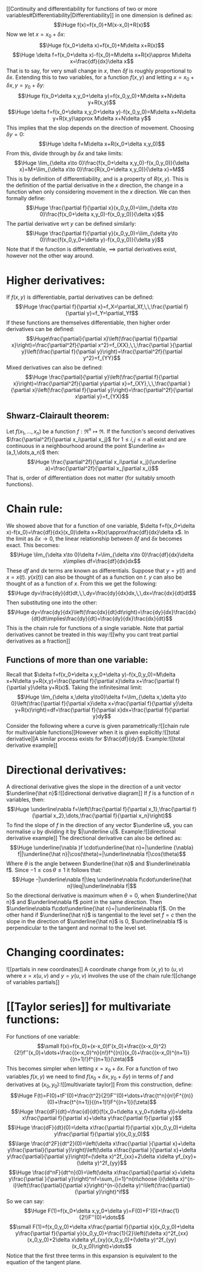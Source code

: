[[Continuity and differentiability for functions of two or more variables#Differentiability|Differentiability]] in one dimension is defined as:$$\Huge f(x)=f(x_0)+M(x-x_0)+R(x)$$Now we let $x=x_0+\delta x$:$$\Huge f(x_0+\delta x)=f(x_0)+M\delta x+R(x)$$$$\Huge \delta f=f(x_0+\delta x)-f(x_0)=M\delta x+R(x)\approx M\delta x=\frac{df}{dx}\delta x$$That is to say, for very small change in $x$, then $\delta f$ is roughly proportional to $\delta x$. Extending this to two variables, for a function $f(x,y)$ and letting $x=x_0+\delta x, y=y_0+\delta y$:$$\Huge f(x_0+\delta x,y_0+\delta y)=f(x_0,y_0)+M\delta x+N\delta y+R(x,y)$$$$\Huge \delta f=f(x_0+\delta x,y_0+\delta y)-f(x_0,y_0)=M\delta x+N\delta y+R(x,y)\approx M\delta x+N\delta y$$This implies that the slop depends on the direction of movement. Choosing $\delta y=0$:$$\Huge \delta f=M\delta x+R(x_0+\delta x,y_0)$$From this, divide through by $\delta x$ and take limits:$$\Huge \lim_{\delta x\to 0}\frac{f(x_0+\delta x,y_0)-f(x_0,y_0)}{\delta x}=M+\lim_{\delta x\to 0}\frac{R(x_0+\delta x,y_0)}{\delta x}=M$$This is by definition of differentiability, and is a property of $R(x,y)$. This is the definition of the partial derivative in the $x$ direction, the change in a function when only considering movement in the $x$ direction. We can then formally define:$$\Huge \frac{\partial f}{\partial x}(x_0,y_0)=\lim_{\delta x\to 0}\frac{f(x_0+\delta x,y_0)-f(x_0,y_0)}{\delta x}$$The partial derivative wrt $y$ can be defined similarly:$$\Huge \frac{\partial f}{\partial y}(x_0,y_0)=\lim_{\delta y\to 0}\frac{f(x_0,y_0+\delta y)-f(x_0,y_0)}{\delta y}$$Note that if the function is differentiable, $\implies$ partial derivatives exist, however not the other way around.

# Higher derivatives:

If $f(x,y)$ is differentiable, partial derivatives can be defined:$$\Huge \frac{\partial f}{\partial x}=f_X=\partial_Xf,\,\,\frac{\partial f}{\partial y}=f_Y=\partial_Yf$$If these functions are themselves differentiable, then higher order derivatives can be defined:$$\Huge\frac{\partial}{\partial x}\left(\frac{\partial f}{\partial x}\right)=\frac{\partial^2f}{\partial x^2}=f_{XX},\,\,\frac{\partial }{\partial y}\left(\frac{\partial f}{\partial y}\right)=\frac{\partial^2f}{\partial y^2}=f_{YY}$$Mixed derivatives can also be defined:$$\Huge \frac{\partial}{\partial y}\left(\frac{\partial f}{\partial x}\right)=\frac{\partial^2f}{\partial y\partial x}=f_{XY},\,\,\frac{\partial }{\partial x}\left(\frac{\partial f}{\partial y}\right)=\frac{\partial^2f}{\partial x\partial y}=f_{YX}$$
## Shwarz-Clairault theorem:
Let $f(x_1,\dots,x_n)$ be a function $f:\Re^n\mapsto\Re$. If the function's second derivatives $\frac{\partial^2f}{\partial x_i\partial x_j}$ for $1\leq i,j\leq n$ all exist and are continuous in a neighbourhood around the point $\underline a=(a_1,\dots,a_n)$ then:$$\Huge \frac{\partial^2f}{\partial x_i\partial x_j}(\underline a)=\frac{\partial^2f}{\partial x_j\partial x_i}$$That is, order of differentiation does not matter (for suitably smooth functions).

# Chain rule:

We showed above that for a function of one variable, $\delta f=f(x_0+\delta x)-f(x_0)=\frac{df}{dx}(x_0)\delta x+R(x)\approx\frac{df}{dx}\delta x$. In the limit as $\delta x\to 0$, the linear relationship between $\delta f$ and $\delta x$ becomes exact. This becomes:$$\Huge \lim_{\delta x\to 0}\delta f=\lim_{\delta x\to 0}\frac{df}{dx}\delta x\implies df=\frac{df}{dx}dx$$These $df$ and $dx$ terms are known as differentials. Suppose that $y=y(t)$ and $x=x(t)$. $y(x(t))$ can also be thought of as a function on $t$. $y$ can also be thought of as a function of $x$. From this we get the following:$$\Huge dy=\frac{dy}{dt}dt,\,\,dy=\frac{dy}{dx}dx,\,\,dx=\frac{dx}{dt}dt$$Then substituting one into the other:$$\Huge dy=\frac{dy}{dx}\left(\frac{dx}{dt}dt\right)=\frac{dy}{dx}\frac{dx}{dt}dt\implies\frac{dy}{dt}=\frac{dy}{dx}\frac{dx}{dt}$$This is the chain rule for functions of a single variable. Note that partial derivatives cannot be treated in this way:![[why you cant treat partial derivatives as a fraction]]
## Functions of more than one variable:
Recall that $\delta f=f(x_0+\delta x,y_0+\delta y)-f(x_0,y_0)=M\delta x+N\delta y+R(x,y)=\frac{\partial f}{\partial x}\delta x+\frac{\partial f}{\partial y}\delta y+R(x)$. Taking the infinitesimal limit:$$\Huge \lim_{\delta x,\delta y\to0}\delta f=\lim_{\delta x,\delta y\to 0}\left(\frac{\partial f}{\partial x}\delta x+\frac{\partial f}{\partial y}\delta y+R(x)\right)=df=\frac{\partial f}{\partial x}dx+\frac{\partial f}{\partial y}dy$$Consider the following where a curve is given parametrically:![[chain rule for multivariable functions]]However when it is given explicitly:![[total derivative]]A similar process exists for $\frac{df}{dy}$. Example:![[total derivative example]]
# Directional derivatives:

A directional derivative gives the slope in the direction of a unit vector $\underline{\hat n}$:![[directional derivative diagram]]
If $f$ is a function of $n$ variables, then:$$\Huge \underline\nabla f=\left(\frac{\partial f}{\partial x_1},\frac{\partial f}{\partial x_2},\dots,\frac{\partial f}{\partial x_n}\right)$$To find the slope of $f$ in the direction of any vector $\underline u$, you can normalise $u$ by dividing it by $|\underline u|$. Example:![[directional derivative example]]
The directional derivative can also be defined as:$$\Huge \underline{\nabla }f \cdot\underline{\hat n}=|\underline {\nabla} f||\underline{\hat n}|\cos(\theta)=|\underline\nabla f|\cos(\theta)$$Where $\theta$ is the angle between $\underline{\hat n}$ and $\underline\nabla f$. Since $-1\leq\cos\theta\leq1$ it follows that:$$\Huge -|\underline\nabla f|\leq \underline\nabla f\cdot\underline{\hat n}\leq|\underline\nabla f|$$So the directional derivative is maximum when $\theta=0$, when $\underline{\hat n}$ and $\underline\nabla f$ point in the same direction. Then $\underline\nabla f\cdot\underline{\hat n}=|\underline\nabla f|$. On the other hand if $\underline{\hat n}$ is tangential to the level set $f=c$ then the slope in the direction of $\underline{\hat n}$ is $0$, $\underline\nabla f$ is perpendicular to the tangent and normal to the level set.

# Changing coordinates:

![[partials in new coordinates]]
A coordinate change from $(x,y)$ to $(u,v)$ where $x=x(u,v)$ and $y=y(u,v)$ involves the use of the chain rule:![[change of variables partials]]

# [[Taylor series]] for multivariate functions:

For functions of one variable:$$\small f(x)=f(x_0)+(x-x_0)f'(x_0)+\frac{(x-x_0)^2}{2!}f''(x_0)+\dots+\frac{(x-x_0)^n}{n!}f^{(n)}(x_0)+\frac{(x-x_0)^{n+1}}{(n+1)!}f^{(n+1)}(\zeta)$$This becomes simpler when letting $x=x_0+\delta x$. For a function of two variables $f(x,y)$ we need to find $f(x_0+\delta x,y_0+\delta y)$ in terms of $f$ and derivatives at $(x_0,y_0)$:![[multivariate taylor]]
From this construction, define:$$\Huge F(t)=F(0)+tF'(0)+\frac{t^2}{2!}F''(0)+\dots+\frac{t^n}{n!}F^{(n)}(0)+\frac{t^{n+1}}{(n+1)!}F^{(n+1)}(\zeta)$$$$\Huge \frac{dF}{dt}=\frac{d}{dt}(f(x_0+t\delta x,y_0+t\delta y))=\delta x\frac{\partial f}{\partial x}+\delta y\frac{\partial f}{\partial y}$$$$\Huge \frac{dF}{dt}(0)=\delta x\frac{\partial f}{\partial x}(x_0,y_0)+\delta y\frac{\partial f}{\partial y}(x_0,y_0)$$$$\large \frac{d^2F}{dt^2}(0)=\left(\delta x\frac{\partial }{\partial x}+\delta y\frac{\partial}{\partial y}\right)\left(\delta x\frac{\partial }{\partial x}+\delta y\frac{\partial}{\partial y}\right)f=(\delta x)^2f_{xx}+2\delta x\delta yf_{xy}+(\delta y)^2f_{yy}$$$$\Huge \frac{d^nF}{dt^n}(0)=\left(\delta x\frac{\partial}{\partial x}+\delta y\frac{\partial }{\partial y}\right)^nf=\sum_{i=1}^n{n\choose i}(\delta x)^{n-i}\left(\frac{\partial}{\partial x}\right)^{n-i}(\delta y)^i\left(\frac{\partial}{\partial y}\right)^if$$
So we can say:$$\Huge F(1)=f(x_0+\delta x,y_0+\delta y)=F(0)+F'(0)+\frac{1}{2!}F''(0)+\dots$$$$\small F(1)=f(x_0,y_0)+\delta x\frac{\partial f}{\partial x}(x_0,y_0)+\delta y\frac{\partial f}{\partial y}(x_0,y_0)+\frac{1}{2}\left((\delta x)^2f_{xx}(x_0,y_0)+2\delta x\delta yf_{xy}(x_0,y_0)+(\delta y)^2f_{yy}(x_0,y_0)\right)+\dots$$Notice that the first three terms in this expansion is equivalent to the equation of the tangent plane.